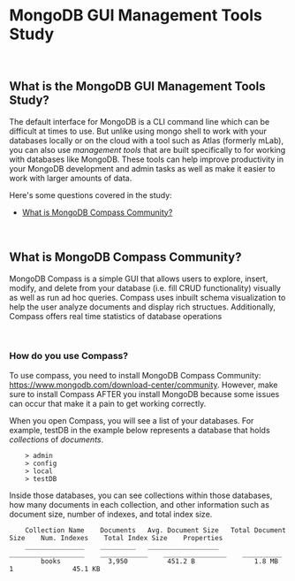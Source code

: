 # MongoDB GUI Management Tools Study

<br>

## What is the MongoDB GUI Management Tools Study?
The default interface for MongoDB is a CLI command line which can be difficult at times to use. But unlike using mongo shell to work with your databases locally or on the cloud with a tool such as Atlas (formerly mLab), you can also use *management tools* that are built specifically to for working with databases like MongoDB.  These tools can help improve productivity in your MongoDB development and admin tasks as well as make it easier to work with larger amounts of data.

Here's some questions covered in the study:

* [What is MongoDB Compass Community?](#What-is-MongoDB-Compass-Community)

<br>

## What is MongoDB Compass Community?
MongoDB Compass is a simple GUI that allows users to explore, insert, modify, and delete from your database (i.e. fill CRUD functionality) visually as well as run ad hoc queries. Compass uses inbuilt schema visualization to help the user analyze documents and display rich structues.  Additionally, Compass offers real time statistics of database operations

<br>

### How do you use Compass?
To use compass, you need to install MongoDB Compass Community: https://www.mongodb.com/download-center/community.  However, make sure to install Compass AFTER you install MongoDB because some issues can occur that make it a pain to get working correctly.

When you open Compass, you will see a list of your databases.  For example, testDB in the example below represents a database that holds *collections* of *documents*.
```
    > admin
    > config
    > local
    > testDB
```

Inside those databases, you can see collections within those databases, how many documents in each collection, and 
other information such as document size, number of indexes, and total index size. 
```
    Collection Name    Documents   Avg. Document Size   Total Document Size    Num. Indexes    Total Index Size    Properties
    _______________    _________   __________________   ___________________    ____________    ________________    __________
        books            3,950          451.2 B               1.8 MB                1               45.1 KB             
```